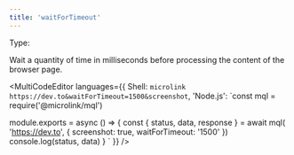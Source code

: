 ```yaml
---
title: 'waitForTimeout'
--- 
```


Type: <TypeContainer><Type children='<number>'/></TypeContainer><br/>

Wait a quantity of time in milliseconds before processing the content of the browser page.

<MultiCodeEditor languages={{
  Shell: `microlink https://dev.to&waitForTimeout=1500&screenshot`,
  'Node.js': `const mql = require('@microlink/mql')
 
module.exports = async () => {
  const { status, data, response } = await mql(
    'https://dev.to', { 
      screenshot: true,
      waitForTimeout: '1500'
  })
  console.log(status, data)
}
  `
  }} 
/>
